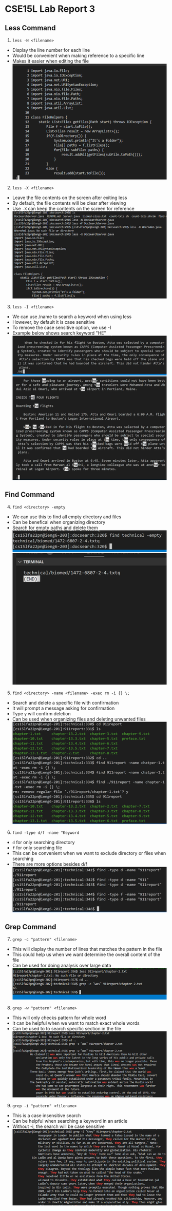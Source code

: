# CSE15L Lab Report 3

## Less Command

1. `less -N <filename>`
* Display the line number for each line
* Would be convenient when making reference to a specific line
* Makes it easier when editing the file\
![Image](week5img/1.png)

 2. `less -X <filename>`
 * Leave the file contents on the screen after exiting less
 * By default, the file contents will be clear after viewing
 * Use `-X` can keep the contents on the screen for reference
 ![Image](week5img/2.png)

  3. `less -I <filename>`
  * We can use /name to search a keyword when using less
  * However, by default it is case sensitive
  * To remove the case sensitive option, we use -I
  * Example below shows search keyword "HE"
![Image](week5img/3.png)
![Image](week5img/4.png)

## Find Command

4. `find <directory> -empty`
* We can use this to find all empty directory and files
* Can be benefical when organizing directory
* Search for empty paths and delete them
![Image](week5img/5.png)
![Image](week5img/6.png)

5. `find <directory> -name <filename> -exec rm -i {} \;`
* Search and delete a specific file with confirmation
* It will prompt a message asking for confirmation
* Type `y` will confirm deletion
* Can be used when organizing files and deleting unwanted files 
![Image](week5img/7.png)

6. `find -type d/f -name "Keyword`
* `d` for only searching directory
* `f` for only searching file
* This can be convenient when we want to exclude directory or files when searching
* There are more options besides d/f
![Image](week5img/8.png)

## Grep Command

7. `grep -c "pattern" <filename>`
* This will display the number of lines that matches the pattern in the file
* This could help us when we want determine the overall content of the file
* Can be used for doing analysis over large data\
![Image](week5img/9.png)

8. `grep -w "pattern" <filename>`
* This will only checks pattern for whole word
* It can be helpful when we want to match exact whole words
* Can be used to to search specific section in the file
![Image](week5img/10.png)

9. `grep -i "pattern" <filename>`
* This is a case insensitive search
* Can be helpful when searching a keyword in an article
* Without -i, the search will be case sensitive\
![Image](week5img/11.png)